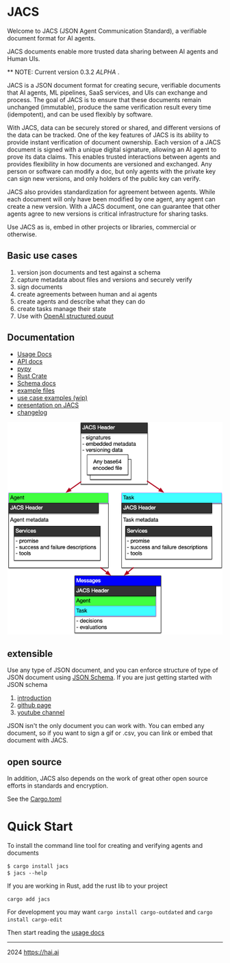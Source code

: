 # JACS 

Welcome to JACS (JSON Agent Communication Standard), a verifiable document format for AI agents.

JACS documents enable more trusted data sharing between AI agents and Human UIs.

** NOTE: Current version 0.3.2 *ALPHA* .

JACS is a JSON document format for creating secure, verifiable documents that AI agents, ML pipelines, SaaS services, and UIs can exchange and process. The goal of JACS is to ensure that these documents remain unchanged (immutable), produce the same verification result every time (idempotent), and can be used flexibly by software.

With JACS, data can be securely stored or shared, and different versions of the data can be tracked. One of the key features of JACS is its ability to provide instant verification of document ownership. Each version of a JACS document is signed with a unique digital signature, allowing an AI agent to prove its data claims. This enables trusted interactions between agents and provides flexibility in how documents are versioned and exchanged. Any person or software can modify a doc, but only agents with the private key can sign new versions, and only holders of the public key can verify.

JACS also provides standardization for agreement between agents. While each document will only have been modified by one agent, any agent can create a new version. With a JACS document, one can guarantee that other agents agree to new versions is critical infrastructure for sharing tasks.

Use JACS as is, embed in other projects or libraries, commercial or otherwise.

## Basic use cases

  1. version json documents and test against a schema
  2. capture metadata about files and versions and securely verify
  3. sign documents
  4. create agreements between human and ai agents
  5. create agents and describe what they can do
  6. create tasks manage their state
  7. Use with [OpenAI structured ouput](https://openai.com/index/introducing-structured-outputs-in-the-api/)


## Documentation

 - [Usage Docs](https://humanassisted.github.io/JACS/)
 - [API docs](https://docs.rs/jacs/latest/jacs/)
 - [pypy]( #)
 - [Rust Crate](https://crates.io/crates/jacs)
 - [Schema docs](./schemas)
 - [example files](./examples)
 - [use case examples (wip)](https://github.com/HumanAssisted/jacs-examples)
 - [presentation on JACS](https://docs.google.com/presentation/d/18mO-tftG-9JnKd7rBtdipcX5t0dm4VfBPReKyWvrmXA/edit#slide=id.p)
 - [changelog](./CHANGELOG.md)

![Schemas](basic-schemas.png)

## extensible

Use any type of JSON document, and you can enforce structure of type of JSON document using
[JSON Schema](https://json-schema.org/). If you are just getting started with JSON schema

 1. [introduction](https://json-schema.org/understanding-json-schema)
 2. [github page](https://github.com/json-schema-org)
 3. [youtube channel](https://www.youtube.com/@JSONSchemaOrgOfficial)

JSON isn't the only document you can work with. You can embed any document, so if you want to sign a gif or .csv, you can link or embed that document with JACS.

## open source

In addition, JACS also depends on the work of great other open source efforts in standards and encryption.

See the [Cargo.toml](./Cargo.toml)

# Quick Start

To install the command line tool for creating and verifying agents and documents

    $ cargo install jacs
    $ jacs --help

If you are working in Rust, add the rust lib to your project

    cargo add jacs

For development you may want    `cargo install cargo-outdated` and `cargo install cargo-edit`


Then start reading the [usage docs](https://humanassisted.github.io/JACS/)

------
2024 https://hai.ai
